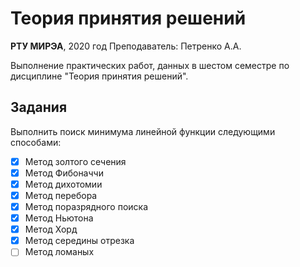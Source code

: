 # Теория принятия решений

**РТУ МИРЭА**, 2020 год
Преподаватель: Петренко А.А.

Выполнение практических работ, данных в шестом семестре по дисциплине "Теория принятия решений".

## Задания
Выполнить поиск минимума линейной функции следующими способами:
- [x] Метод золтого сечения    
- [x] Метод Фибоначчи          
- [x] Метод дихотомии          
- [x] Метод перебора           
- [x] Метод поразрядного поиска
- [x] Метод Ньютона            
- [x] Метод Хорд
- [x] Метод середины отрезка
- [ ] Метод ломаных
